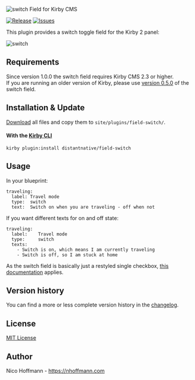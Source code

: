 ![switch Field for Kirby CMS](https://distantnative.com/remote/github/field-switch/logo.png)  

[![Release](https://img.shields.io/github/release/distantnative/switch.svg)](https://github.com/distantnative/switch/releases) [![Issues](https://img.shields.io/github/issues/distantnative/switch.svg)](https://github.com/distantnative/switch/issues)


This plugin provides a switch toggle field for the Kirby 2 panel:  

![switch](https://distantnative.com/remote/github/field-switch/example.gif)

## Requirements
Since version 1.0.0 the switch field requires Kirby CMS 2.3 or higher.  
If you are running an older version of Kirby, please use [version 0.5.0](https://github.com/distantnative/switch/releases/tag/v0.5) of the switch field.

## Installation & Update
[Download](https://github.com/distantnative/field-switch/zipball/master/) all files and copy them to `site/plugins/field-switch/`.

#### With the [Kirby CLI](https://github.com/getkirby/cli)
```
kirby plugin:install distantnative/field-switch
```

## Usage
In your blueprint:

```
traveling:
  label: Travel mode
  type:  switch
  text:  Switch on when you are traveling - off when not
```

If you want different texts for on and off state:

```
traveling:
  label:    Travel mode
  type:     switch
  texts: 
    - Switch is on, which means I am currently traveling
    - Switch is off, so I am stuck at home
```

As the switch field is basically just a restyled single checkbox, [this documentation](https://getkirby.com/docs/cheatsheet/panel-fields/checkbox) applies.

## Version history
You can find a more or less complete version history in the [changelog](docs/CHANGELOG.md).

## License
[MIT License](http://www.opensource.org/licenses/mit-license.php)

## Author
Nico Hoffmann - <https://nhoffmann.com>
